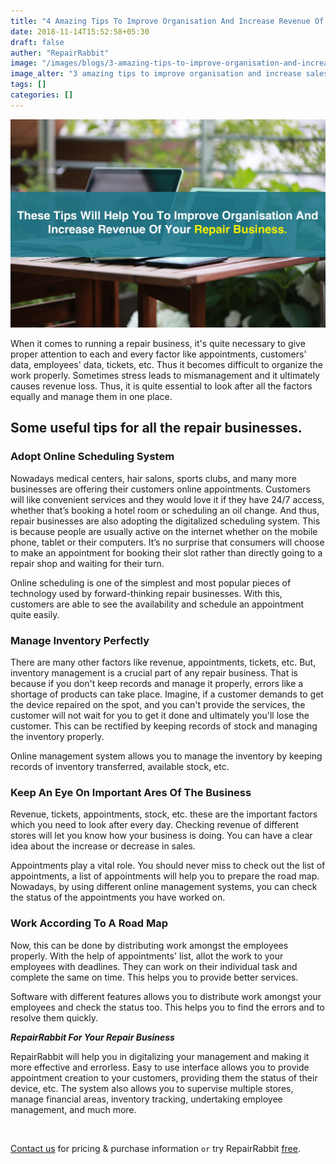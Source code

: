 ```yaml
---
title: "4 Amazing Tips To Improve Organisation And Increase Revenue Of Your Repair Business"
date: 2018-11-14T15:52:58+05:30
draft: false
auther: "RepairRabbit"
image: "/images/blogs/3-amazing-tips-to-improve-organisation-and-increase-sales-of-your-repair-business-min.jpg"
image_alter: "3 amazing tips to improve organisation and increase sales of your repair business"
tags: []
categories: []
---
```


<img src="/images/blogs/3-amazing-tips-to-improve-organisation-and-increase-sales-of-your-repair-business-min.jpg" alt="3 amazing tips to improve organisation and increase sales of your repair business" />


When it comes to running a repair business, it's quite necessary to give proper attention to each and every factor like appointments, customers' data, employees' data, tickets, etc. Thus it becomes difficult to organize the work properly. Sometimes stress leads to mismanagement and it ultimately causes revenue loss. Thus, it is quite essential to look after all the factors equally and manage them in one place. 

## Some useful tips for all the repair businesses. 

### Adopt Online Scheduling System

Nowadays medical centers, hair salons, sports clubs, and many more businesses are offering their customers online appointments. Customers will like convenient services and they would love it if they have 24/7 access, whether that’s booking a hotel room or scheduling an oil change. And thus, repair businesses are also adopting the digitalized scheduling system. This is because people are usually active on the internet whether on the mobile phone, tablet or their computers. It’s no surprise that consumers will choose to make an appointment for booking their slot rather than directly going to a repair shop and waiting for their turn. 

Online scheduling is one of the simplest and most popular pieces of technology used by forward-thinking repair businesses. With this, customers are able to see the availability and schedule an appointment quite easily.

### Manage Inventory Perfectly

There are many other factors like revenue, appointments, tickets, etc. But, inventory management is a crucial part of any repair business. That is because if you don't keep records and manage it properly, errors like a shortage of products can take place. Imagine, if a customer demands to get the device repaired on the spot, and you can't provide the services, the customer will not wait for you to get it done and ultimately you'll lose the customer. This can be rectified by keeping records of stock and managing the inventory properly. 

Online management system allows you to manage the inventory by keeping records of inventory transferred, available stock, etc.

### Keep An Eye On Important Ares Of The Business

Revenue, tickets, appointments, stock, etc. these are the important factors which you need to look after every day. Checking revenue of different stores will let you know how your business is doing. You can have a clear idea about the increase or decrease in sales.

Appointments play a vital role. You should never miss to check out the list of appointments, a list of appointments will help you to prepare the road map. Nowadays, by using different online management systems, you can check the status of the appointments you have worked on. 

### Work According To A Road Map

Now, this can be done by distributing work amongst the employees properly. With the help of appointments' list, allot the work to your employees with deadlines. They can work on their individual task and complete the same on time. This helps you to provide better services. 

Software with different features allows you to distribute work amongst your employees and check the status too. This helps you to find the errors and to resolve them quickly.

___RepairRabbit For Your Repair Business___

RepairRabbit will help you in digitalizing your management and making it more effective and errorless. Easy to use interface allows you to provide appointment creation to your customers, providing them the status of their device, etc. The system also allows you to supervise multiple stores, manage financial areas, inventory tracking, undertaking employee management, and much more.

<br>

<a href="mailto:sales@repairrabbit.co?subject=Query of RepairRabbit" target="_blank">Contact us</a> for pricing & purchase information `or` try RepairRabbit <a href="https://demo.repairrabbit.co/admin" rel="noopener" target="_blank" title="RepairRabbit Demo">free</a>.

<br>
